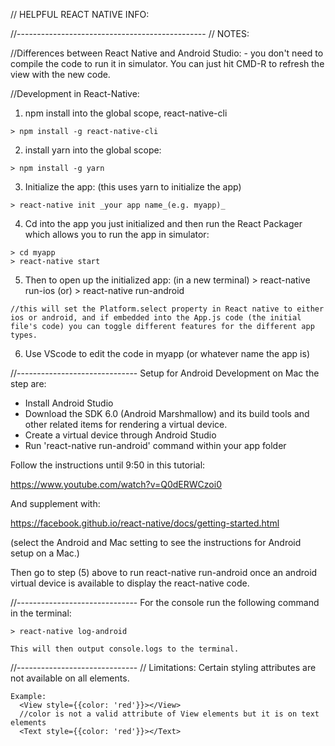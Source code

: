 // HELPFUL REACT NATIVE INFO:

//-----------------------------------------------
// NOTES:

  //Differences between React Native and Android Studio:
    - you don't need to compile the code to run it in simulator. You can just hit CMD-R to refresh the view with the new code.

  //Development in React-Native:
  1) npm install into the global scope, react-native-cli

    > npm install -g react-native-cli

  2) install yarn into the global scope:

    > npm install -g yarn

  3) Initialize the app: (this uses yarn to initialize the app)

    > react-native init _your app name_(e.g. myapp)_

  4) Cd into the app you just initialized and then run the React Packager which allows you to run the app in simulator:

    > cd myapp
    > react-native start

  5) Then to open up the initialized app:
    (in a new terminal)
    > react-native run-ios (or)  > react-native run-android

    //this will set the Platform.select property in React native to either ios or android, and if embedded into the App.js code (the initial file's code) you can toggle different features for the different app types.

  6) Use VScode to edit the code in myapp (or whatever name the app is)

  //------------------------------
  Setup for Android Development on Mac the step are:
  - Install Android Studio
  - Download the SDK 6.0 (Android Marshmallow) and its build tools and other related items for rendering a virtual device.
  - Create a virtual device through Android Studio
  - Run 'react-native run-android' command within your app folder

  Follow the instructions until 9:50 in this tutorial:

  https://www.youtube.com/watch?v=Q0dERWCzoi0

  And supplement with:

  https://facebook.github.io/react-native/docs/getting-started.html

  (select the Android and Mac setting to see the instructions for Android setup on a Mac.)

  Then go to step (5) above to run react-native run-android once an android virtual device is available to display the react-native code.

  //------------------------------
  For the console run the following command in the terminal:

    > react-native log-android

    This will then output console.logs to the terminal.
  //------------------------------
  // Limitations:
    Certain styling attributes are not available on all elements.

    Example:
      <View style={{color: 'red'}}></View>
      //color is not a valid attribute of View elements but it is on text elements
      <Text style={{color: 'red'}}></Text>
